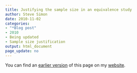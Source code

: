 ```yaml
---
title: Justifying the sample size in an equivalence study
author: Steve Simon
date: 2010-11-02
categories:
- "*Blog post"
- 2010
- Being updated
- Sample size justification
output: html_document
page_update: no
---
```


You can find an [earlier version][sim1] of this page on my [website][sim2].

[sim1]: http://www.pmean.com/10/SizeEquivalence.html
[sim2]: http://www.pmean.com

